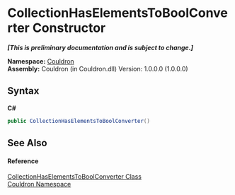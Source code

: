 # CollectionHasElementsToBoolConverter Constructor 
 _**\[This is preliminary documentation and is subject to change.\]**_

**Namespace:**&nbsp;<a href="N_Couldron">Couldron</a><br />**Assembly:**&nbsp;Couldron (in Couldron.dll) Version: 1.0.0.0 (1.0.0.0)

## Syntax

**C#**<br />
``` C#
public CollectionHasElementsToBoolConverter()
```


## See Also


#### Reference
<a href="T_Couldron_CollectionHasElementsToBoolConverter">CollectionHasElementsToBoolConverter Class</a><br /><a href="N_Couldron">Couldron Namespace</a><br />